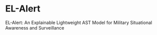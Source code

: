# EL-Alert
EL-Alert: An Explainable Lightweight AST Model for Military Situational Awareness and Surveillance
